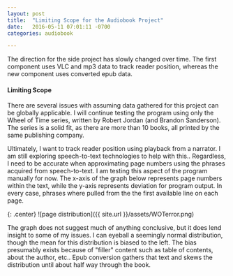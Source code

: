 ```yaml
---
layout: post
title:  "Limiting Scope for the Audiobook Project"
date:   2016-05-11 07:01:11 -0700
categories: audiobook

---
```


The direction for the side project has slowly changed over time. The first
component uses VLC and mp3 data to track reader position, whereas the new
component uses converted epub data. 

#### Limiting Scope

There are several issues with assuming data gathered for this project can
be globally applicable. I will continue testing the program using only the
Wheel of Time series, written by Robert Jordan (and Brandon Sanderson). The
series is a solid fit, as there are more than 10 books, all printed by the
same publishing company. 

Ultimately, I want to track reader position using playback from a narrator. 
I am still exploring speech-to-text technologies to help with this.. 
Regardless, I need to be accurate when approximating page numbers using the
phrases acquired from speech-to-text. I am testing this aspect of the 
program manually for now. The x-axis of the graph below represents 
page numbers within the text, while the y-axis represents deviation for 
program output. In every case, phrases where pulled from the the
first available line on each page.

{: .center}
![page distribution]({{ site.url }}/assets/WOTerror.png)

The graph does not suggest much of anything conclusive, but it does lend
insight to some of my issues. I can eyeball a seemingly normal distribution,
though the mean for this distribution is biased to the left. The bias 
presumably exists because of "filler" content such as table of contents, 
about the author, etc.. Epub conversion gathers that text and skews the 
distribution until about half way through the book. 




